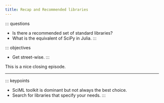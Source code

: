 ```yaml
---
title: Recap and Recommended libraries
---
```


::: questions
- Is there a recommended set of standard libraries?
- What is the equivalent of SciPy in Julia.
:::

::: objectives
- Get street-wise.
:::

This is a nice closing episode.

---

::: keypoints
- SciML toolkit is dominant but not always the best choice.
- Search for libraries that specify your needs.
:::


